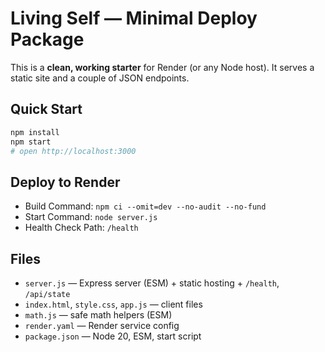 # Living Self — Minimal Deploy Package

This is a **clean, working starter** for Render (or any Node host). It serves a static site and a couple of JSON endpoints.

## Quick Start
```bash
npm install
npm start
# open http://localhost:3000
```

## Deploy to Render
- Build Command: `npm ci --omit=dev --no-audit --no-fund`
- Start Command: `node server.js`
- Health Check Path: `/health`

## Files
- `server.js` — Express server (ESM) + static hosting + `/health`, `/api/state`
- `index.html`, `style.css`, `app.js` — client files
- `math.js` — safe math helpers (ESM)
- `render.yaml` — Render service config
- `package.json` — Node 20, ESM, start script
